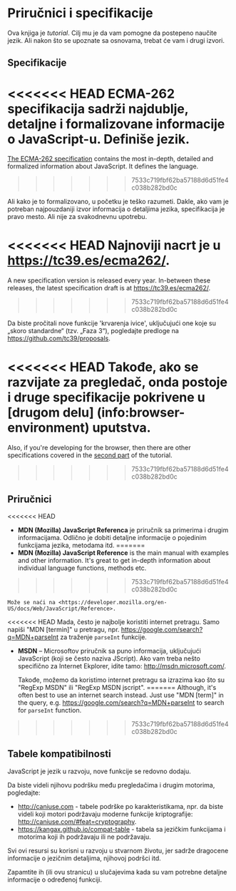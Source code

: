 
# Priručnici i specifikacije

Ova knjiga je *tutorial*. Cilj mu je da vam pomogne da postepeno naučite jezik. Ali nakon što se upoznate sa osnovama, trebat će vam i drugi izvori.

## Specifikacije

<<<<<<< HEAD
**ECMA-262 specifikacija** sadrži najdublje, detaljne i formalizovane informacije o JavaScript-u. Definiše jezik.
=======
[The ECMA-262 specification](https://www.ecma-international.org/publications/standards/Ecma-262.htm) contains the most in-depth, detailed and formalized information about JavaScript. It defines the language.
>>>>>>> 7533c719fbf62ba57188d6d51fe4c038b282bd0c

Ali kako je to formalizovano, u početku je teško razumeti. Dakle, ako vam je potreban najpouzdaniji izvor informacija o detaljima jezika, specifikacija je pravo mesto. Ali nije za svakodnevnu upotrebu.

<<<<<<< HEAD
Najnoviji nacrt je u <https://tc39.es/ecma262/>.
=======
A new specification version is released every year. In-between these releases, the latest specification draft is at <https://tc39.es/ecma262/>.
>>>>>>> 7533c719fbf62ba57188d6d51fe4c038b282bd0c

Da biste pročitali nove funkcije 'krvarenja ivice', uključujući one koje su „skoro standardne“ (tzv. „Faza 3“), pogledajte predloge na <https://github.com/tc39/proposals>.

<<<<<<< HEAD
Takođe, ako se razvijate za pregledač, onda postoje i druge specifikacije pokrivene u [drugom delu] (info:browser-environment) uputstva.
=======
Also, if you're developing for the browser, then there are other specifications covered in the [second part](info:browser-environment) of the tutorial.
>>>>>>> 7533c719fbf62ba57188d6d51fe4c038b282bd0c

## Priručnici

<<<<<<< HEAD
- **MDN (Mozilla) JavaScript Referenca** je priručnik sa primerima i drugim informacijama. Odlično je dobiti detaljne informacije o pojedinim funkcijama jezika, metodama itd.
=======
- **MDN (Mozilla) JavaScript Reference** is the main manual with examples and other information. It's great to get in-depth information about individual language functions, methods etc.
>>>>>>> 7533c719fbf62ba57188d6d51fe4c038b282bd0c

    Može se naći na <https://developer.mozilla.org/en-US/docs/Web/JavaScript/Reference>.

<<<<<<< HEAD
    Mada, često je najbolje koristiti internet pretragu. Samo napiši "MDN [termin]" u pretragu, npr. <https://google.com/search?q=MDN+parseInt> za traženje `parseInt` funkcije.


- **MSDN** – Microsoftov priručnik sa puno informacija, uključujući JavaScript (koji se često naziva JScript). Ako vam treba nešto specifično za Internet Ekplorer, idite tamo: <http://msdn.microsoft.com/>.

    Takođe, možemo da koristimo internet pretragu sa izrazima kao što su "RegExp MSDN" ili "RegExp MSDN jscript".
=======
Although, it's often best to use an internet search instead. Just use "MDN [term]" in the query, e.g. <https://google.com/search?q=MDN+parseInt> to search for `parseInt` function.
>>>>>>> 7533c719fbf62ba57188d6d51fe4c038b282bd0c

## Tabele kompatibilnosti

JavaScript je jezik u razvoju, nove funkcije se redovno dodaju.

Da biste videli njihovu podršku među pregledačima i drugim motorima, pogledajte:

- <http://caniuse.com> - tabele podrške po karakteristikama, npr. da biste videli koji motori podržavaju moderne funkcije kriptografije: <http://caniuse.com/#feat=cryptography>.
- <https://kangax.github.io/compat-table> - tabela sa jezičkim funkcijama i motorima koji ih podržavaju ili ne podržavaju.

Svi ovi resursi su korisni u razvoju u stvarnom životu, jer sadrže dragocene informacije o jezičnim detaljima, njihovoj podršci itd.

Zapamtite ih (ili ovu stranicu) u slučajevima kada su vam potrebne detaljne informacije o određenoj funkciji.
